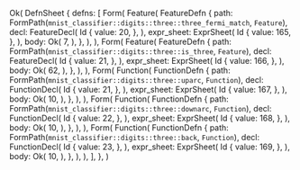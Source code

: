Ok(
    DefnSheet {
        defns: [
            Form(
                Feature(
                    FeatureDefn {
                        path: FormPath(`mnist_classifier::digits::three::three_fermi_match`, `Feature`),
                        decl: FeatureDecl(
                            Id {
                                value: 20,
                            },
                        ),
                        expr_sheet: ExprSheet(
                            Id {
                                value: 165,
                            },
                        ),
                        body: Ok(
                            7,
                        ),
                    },
                ),
            ),
            Form(
                Feature(
                    FeatureDefn {
                        path: FormPath(`mnist_classifier::digits::three::is_three`, `Feature`),
                        decl: FeatureDecl(
                            Id {
                                value: 21,
                            },
                        ),
                        expr_sheet: ExprSheet(
                            Id {
                                value: 166,
                            },
                        ),
                        body: Ok(
                            62,
                        ),
                    },
                ),
            ),
            Form(
                Function(
                    FunctionDefn {
                        path: FormPath(`mnist_classifier::digits::three::uparc`, `Function`),
                        decl: FunctionDecl(
                            Id {
                                value: 21,
                            },
                        ),
                        expr_sheet: ExprSheet(
                            Id {
                                value: 167,
                            },
                        ),
                        body: Ok(
                            10,
                        ),
                    },
                ),
            ),
            Form(
                Function(
                    FunctionDefn {
                        path: FormPath(`mnist_classifier::digits::three::downarc`, `Function`),
                        decl: FunctionDecl(
                            Id {
                                value: 22,
                            },
                        ),
                        expr_sheet: ExprSheet(
                            Id {
                                value: 168,
                            },
                        ),
                        body: Ok(
                            10,
                        ),
                    },
                ),
            ),
            Form(
                Function(
                    FunctionDefn {
                        path: FormPath(`mnist_classifier::digits::three::back`, `Function`),
                        decl: FunctionDecl(
                            Id {
                                value: 23,
                            },
                        ),
                        expr_sheet: ExprSheet(
                            Id {
                                value: 169,
                            },
                        ),
                        body: Ok(
                            10,
                        ),
                    },
                ),
            ),
        ],
    },
)